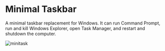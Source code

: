 # Minimal Taskbar
A minimal taskbar replacement for Windows. It can run Command Prompt, run and kill Windows Explorer, open Task Manager, and restart and shutdown the computer.

![minitask](https://github.com/That1M8Head/MinimalTaskbar/raw/main/minitask.png)

